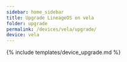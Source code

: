 ```yaml
---
sidebar: home_sidebar
title: Upgrade LineageOS on vela
folder: upgrade
permalink: /devices/vela/upgrade/
device: vela
---
```

{% include templates/device_upgrade.md %}

